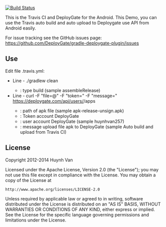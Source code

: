 [![Build Status](https://travis-ci.org/DeployGate/android-travis-ci-demo.png?branch=master)](https://travis-ci.org/huynhvan257/android-travis-ci-demo)

This is the Travis CI and DeployGate for the Android.
This Demo, you can use the Travis auto build and auto upload to Deploygate use API from Android easily.

For issue tracking see the GitHub issues page: https://github.com/DeployGate/gradle-deploygate-plugin/issues

## Use
Edit file .travis.yml:
+ Line - ./gradlew clean <type-build>
    - <type-build> : type build (sample assembleRelease)
+ Line - curl -F "file=@<path-apk>" -F "token=<Token>" -F "message=<message>" https://deploygate.com/api/users/<account-name>/apps
    - <path-apk>: path of apk file (sample apk-release-unsign.apk)
    - <Token>: Token account DeployGate
    - <account-name>: user account DeployGate (sample huynhvan257)
    - <message>: message upload file apk to DeployGate (sample Auto build and upload from Travis CI)


## License
Copyright 2012-2014 Huynh Van

Licensed under the Apache License, Version 2.0 (the "License"); you may not use this file except in compliance with the License. You may obtain a copy of the License at

```
http://www.apache.org/licenses/LICENSE-2.0
```
Unless required by applicable law or agreed to in writing, software distributed under the License is distributed on an "AS IS" BASIS, WITHOUT WARRANTIES OR CONDITIONS OF ANY KIND, either express or implied. See the License for the specific language governing permissions and limitations under the License.
